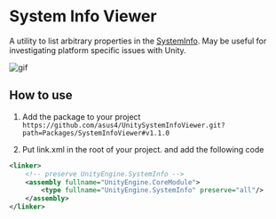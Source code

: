 # System Info Viewer

A utility to list arbitrary properties in the [SystemInfo](https://docs.unity3d.com/ScriptReference/SystemInfo.html). May be useful for investigating platform specific issues with Unity.

![gif](https://user-images.githubusercontent.com/357497/91845465-82449a80-ec59-11ea-9479-b9f285ab4101.gif)

## How to use

1. Add the package to your project  
`https://github.com/asus4/UnitySystemInfoViewer.git?path=Packages/SystemInfoViewer#v1.1.0`

2. Put link.xml in the root of your project. and add the following code  

```xml
<linker>
    <!-- preserve UnityEngine.SystemInfo -->
    <assembly fullname="UnityEngine.CoreModule">
        <type fullname="UnityEngine.SystemInfo" preserve="all"/>
    </assembly>
</linker>
```
